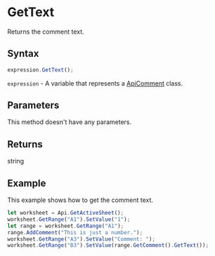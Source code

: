 # GetText

Returns the comment text.

## Syntax

```javascript
expression.GetText();
```

`expression` - A variable that represents a [ApiComment](../ApiComment.md) class.

## Parameters

This method doesn't have any parameters.

## Returns

string

## Example

This example shows how to get the comment text.

```javascript editor-xlsx
let worksheet = Api.GetActiveSheet();
worksheet.GetRange("A1").SetValue("1");
let range = worksheet.GetRange("A1");
range.AddComment("This is just a number.");
worksheet.GetRange("A3").SetValue("Comment: ");
worksheet.GetRange("B3").SetValue(range.GetComment().GetText());
```
